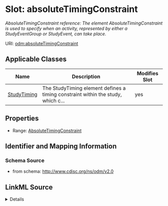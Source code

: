 # Slot: absoluteTimingConstraint


_AbsoluteTimingConstraint reference: The element AbsoluteTimingConstraint is used to specify when an activity, represented by either a StudyEventGroup or StudyEvent, can take place._



URI: [odm:absoluteTimingConstraint](http://www.cdisc.org/ns/odm/v2.0/absoluteTimingConstraint)



<!-- no inheritance hierarchy -->




## Applicable Classes

| Name | Description | Modifies Slot |
| --- | --- | --- |
[StudyTiming](StudyTiming.md) | The StudyTiming element defines a timing constraint within the study, which c... |  yes  |







## Properties

* Range: [AbsoluteTimingConstraint](AbsoluteTimingConstraint.md)





## Identifier and Mapping Information







### Schema Source


* from schema: http://www.cdisc.org/ns/odm/v2.0




## LinkML Source

<details>
```yaml
name: absoluteTimingConstraint
description: 'AbsoluteTimingConstraint reference: The element AbsoluteTimingConstraint
  is used to specify when an activity, represented by either a StudyEventGroup or
  StudyEvent, can take place.'
from_schema: http://www.cdisc.org/ns/odm/v2.0
rank: 1000
alias: absoluteTimingConstraint
domain_of:
- StudyTiming
range: AbsoluteTimingConstraint

```
</details>